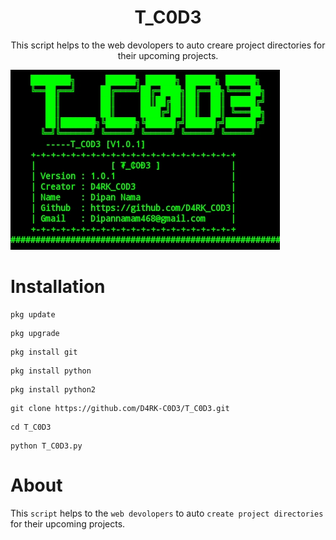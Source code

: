 <h1 align="center">T_C0D3</h1>

<p align="center"> This script helps to the web devolopers to auto creare project directories for their upcoming projects.</p>

<img src="images/T_C0D3.jpg">

# Installation

```
pkg update
```

```
pkg upgrade
```

```
pkg install git
```

```
pkg install python
```

```
pkg install python2
```

```
git clone https://github.com/D4RK-C0D3/T_C0D3.git
```

```
cd T_C0D3
```

```
python T_C0D3.py
```
# About
   This `script` helps to the `web devolopers` to auto `create project directories` for their upcoming projects.
